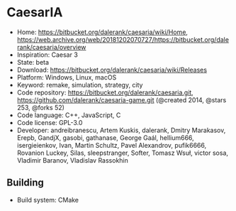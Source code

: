 # CaesarIA

- Home: https://bitbucket.org/dalerank/caesaria/wiki/Home, https://web.archive.org/web/20181202070727/https://bitbucket.org/dalerank/caesaria/overview
- Inspiration: Caesar 3
- State: beta
- Download: https://bitbucket.org/dalerank/caesaria/wiki/Releases
- Platform: Windows, Linux, macOS
- Keyword: remake, simulation, strategy, city
- Code repository: https://bitbucket.org/dalerank/caesaria.git, https://github.com/dalerank/caesaria-game.git (@created 2014, @stars 253, @forks 52)
- Code language: C++, JavaScript, C
- Code license: GPL-3.0
- Developer: andreibranescu, Artem Kuskis, dalerank, Dmitry Marakasov, Erepb, GandjX, gasobi, gathanase, George Gaál, hellium666, isergieienkov, Ivan, Martin Schultz, Pavel Alexandrov, pufik6666, Rovanion Luckey, Silas, sleepstranger, Softer, Tomasz Wsuł, victor sosa, Vladimir Baranov, Vladislav Rassokhin

## Building

- Build system: CMake
